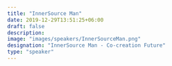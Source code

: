 ```yaml
---
title: "InnerSource Man"
date: 2019-12-29T13:51:25+06:00
draft: false
description:
image: "images/speakers/InnerSourceMan.png"
designation: "InnerSource Man - Co-creation Future"
type: "speaker"
---
```

